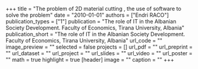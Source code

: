 +++
title = "The problem of 2D material cutting , the use of software to solve the problem"
date = "2010-01-01"
authors = ["Endri RACO"]
publication_types = ["1"]
publication = "The role of IT in the Albanian Society Development.  Faculty of Economics, Tirana University, Albania"
publication_short = "The role of IT in the Albanian Society Development.  Faculty of Economics, Tirana University, Albania"
url_code = ""
image_preview = ""
selected = false
projects = []
url_pdf = ""
url_preprint = ""
url_dataset = ""
url_project = ""
url_slides = ""
url_video = ""
url_poster = ""
math = true
highlight = true
[header]
image = ""
caption = ""
+++

